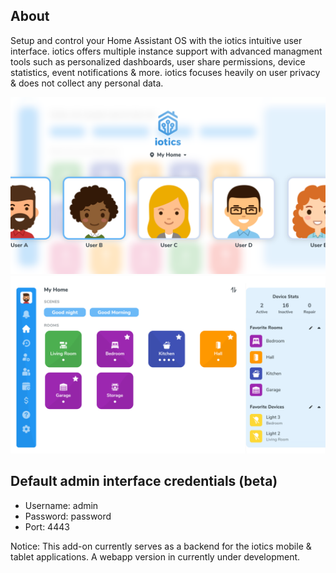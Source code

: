 ## About

Setup and control your Home Assistant OS with the iotics intuitive user interface. iotics offers multiple instance support with advanced managment tools such as personalized dashboards, user share permissions, device statistics, event notifications & more. iotics focuses heavily on user privacy & does not collect any personal data.

![iotics dashboard](https://github.com/iotics-live/iotics-Controller/blob/master/iotics/Images/screenshot-003.png?raw=true)
![iotics user selection](https://github.com/iotics-live/iotics-Controller/blob/master/iotics/Images/screenshot-001.png?raw=true)

## Default admin interface credentials (beta)
- Username: admin
- Password: password
- Port: 4443

Notice: This add-on currently serves as a backend for the iotics mobile & tablet applications. A webapp version in currently under development.
